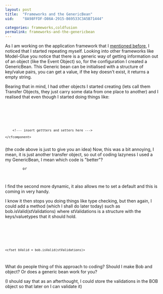 ```yaml
---
layout: post
title:  "Frameworks and the GenericBean"
uid:	"8A98FFDF-D86A-2915-B69533C3A5B71444"

categories: frameworks,coldfusion
permalink: frameworks-and-the-genericbean
---
```

As I am working on the application framework that I <a href="http://www.markdrew.co.uk/blog/index.cfm/2006/11/20/Creating-your-own-framework-and-why-you-should-do-it">mentioned before</a>, I noticed that I started repeating myself. Looking into other frameworks like Model-Glue you notice that there is a generic way of getting information out of an object (like the Event Object) so, for the configuration I created a GenericBean. This Generic bean can be initialised with a structure of key/value pairs, you can get a value, if the key doesn't exist, it returns a empty string.

Bearing that in mind, I had other objects I started creating (lets call them Transfer Objects, they just carry some data from one place to another) and I realised that even though I started doing things like:

<code>
	<cfcomponent name="Bob">
		<cfproperty name="name" default="">
		<cfproperty name="age" default="">
	
		<!--- insert gettters and setters here --->
	
	</cfcomponent>
</code>
(the code above is just to give you an idea)
Now, this was a bit annoying, I mean, it is just another transfer object, so out of coding lazyness I used a my GenericBean, I mean which code is "better"?

<code>
	<cfset Age = Bob.getAge()>
		or
	<cfset Age = Bob.getValue('age', 0)>
	
</code>

I find the second more dynamic, it also allows me to set a default and this is coming in very handy.

I know it then stops you doing things like type checking, but then again, I could add a method (which I shall do later today) such as bob.isValid(stValidations) where stValidations is a structure with the keys/valuetypes that it should hold.

<code>
	<cfset stValidations = StructNew()>
	<cfset stValidations.name = "string">
	<cfset stValiudations.age = "numeric">
		
	<cfset bValid = bob.isValid(stValidations)>
</code>


What do people thing of this approach to coding? Should I make Bob and object? Or does a generic bean work for you?

(I should say that as an afterthought, I could store the validations in the BOB object so that later on I can validate it)